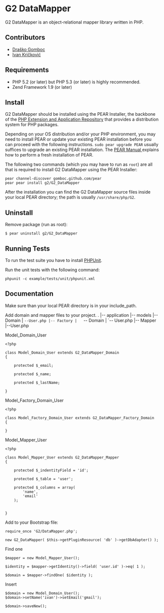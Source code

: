 G2 DataMapper
=============

G2 DataMapper is an object-relational mapper library written in PHP.

Contributors
------------

* [Draško Gomboc](https://github.com/gomboc)
* [Ivan Kričković](https://github.com/ivankoni)

Requirements
------------

* PHP 5.2 (or later) but PHP 5.3 (or later) is highly recommended.
* Zend Framework 1.9 (or later)

Install
-------

G2 DataMapper should be installed using the PEAR Installer, the backbone of the [PHP Extension and Application Repository](http://pear.php.net/) that provides a distribution system for PHP packages.

Depending on your OS distribution and/or your PHP environment, you may need to install PEAR or update your existing PEAR installation before you can proceed with the following instructions. `sudo pear upgrade PEAR` usually suffices to upgrade an existing PEAR installation. The [PEAR Manual ](http://pear.php.net/manual/en/installation.getting.php) explains how to perform a fresh installation of PEAR.

The following two commands (which you may have to run as `root`) are all that is required to install G2 DataMapper using the PEAR Installer:

    pear channel-discover gomboc.github.com/pear
    pear pear install g2/G2_DataMapper

After the installation you can find the G2 DataMapper source files inside your local PEAR directory; the path is usually `/usr/share/php/G2`.

Uninstall
---------

Remove package (run as root):

	$ pear uninstall g2/G2_DataMapper

Running Tests
-------------

To run the test suite you have to install [PHPUnit](https://github.com/sebastianbergmann/phpunit).

Run the unit tests with the following command:

	phpunit -c example/tests/unit/phpunit.xml

Documentation
-------------

Make sure than your local PEAR directory is in your include_path.

Add domain and mapper files to your project.
 .
    |-- application
       	|-- models
            |-- Domain
            |	`--User.php
            |-- Factory
            |	`-- Domain
            |		`-- User.php
            |-- Mapper
            	|--User.php
            	
Model_Domain_User

	<?php 
	
	class Model_Domain_User extends G2_DataMapper_Domain
	{
		
		protected $_email;
		
		protected $_name;
		
		protected $_lastName;
			
	}        
	
Model_Factory_Domain_User	

	<?php 
	
	class Model_Factory_Domain_User extends G2_DataMapper_Factory_Domain
	{
		
	}    	

Model_Mapper_User

	<?php 
	
	class Model_Mapper_User extends G2_DataMapper_Mapper
	{
		
		protected $_indentityField = 'id';
		
		protected $_table = 'user';
		
		protected $_columns = array(
			'name',
			'email'
		);
		
		
	}

Add to your Bootstrap file:

	require_once 'G2/DataMapper.php';
		
	new G2_DataMapper( $this->getPluginResource( 'db' )->getDbAdapter() );

Find one
	
	$mapper = new Model_Mapper_User(); 
		
	$identity = $mapper->getIdentity()->field( 'user.id' )->eq( 1 );
		
	$domain = $mapper->findOne( $identity );

Insert
		
	$domain = new Model_Domain_User();
	$domain->setName('ivan')->setEmail('gmail');
	
	$domain->saveNew();
		
